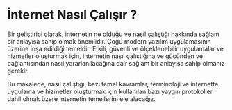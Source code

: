 # İnternet Nasıl Çalışır ?

Bir geliştirici olarak, internetin ne olduğu ve nasıl çalıştığı hakkında sağlam bir anlayışa sahip olmak önemlidir. Çoğu modern yazılım uygulamasının üzerine inşa edildiği temeldir. Etkili, güvenli ve ölçeklenebilir uygulamalar ve hizmetler oluşturmak için, internetin nasıl çalıştığına ve gücünden ve bağlantısından nasıl yararlanılacağına dair sağlam bir anlayışa sahip olmanız gerekir.

Bu makalede, nasıl çalıştığı, bazı temel kavramlar, terminoloji ve internette uygulama ve hizmetler oluşturmak için kullanılan bazı yaygın protokoller dahil olmak üzere internetin temellerini ele alacağız.
